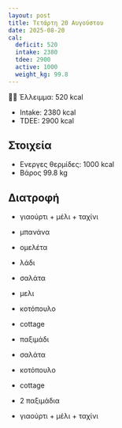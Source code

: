 ```yaml
---
layout: post
title: Τετάρτη 20 Αυγούστου
date: 2025-08-20
cal:
  deficit: 520
  intake: 2380
  tdee: 2900
  active: 1000
  weight_kg: 99.8
---
```


💪🏻 Έλλειμμα: <span class="green">520 kcal</span>

- Intake: 2380 kcal
- ΤDEE: 2900 kcal

## Στοιχεία

- Ενεργες θερμίδες: 1000 kcal
- Βάρος 99.8 kg

## Διατροφή

- γιαούρτι + μέλι + ταχίνι
- μπανάνα
- ομελέτα
- λάδι

- σαλάτα
- μελι
- κοτόπουλο
- cottage
- παξιμάδι

- σαλάτα
- κοτόπουλο
- cottage
- 2 παξιμάδια
- γιαούρτι + μέλι + ταχίνι


